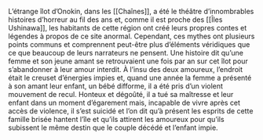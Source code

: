 L’étrange îlot d’Onokin, dans les [[Chaînes]], a été le théâtre d’innombrables histoires d’horreur au fil des ans et, comme il est proche des [[Îles Ushinawa]], les habitants de cette région ont créé leurs propres contes et légendes à propos de ce site anormal.
Cependant, ces mythes ont plusieurs points communs et comprennent peut-être plus d’éléments véridiques que ce que beaucoup de leurs narrateurs ne pensent. Une histoire dit qu’une femme et son jeune amant se retrouvaient une fois par an sur cet îlot pour s’abandonner à leur amour interdit. À l’insu des deux amoureux, l’endroit était le creuset d’énergies impies et, quand une année la femme a présenté à son amant leur enfant, un bébé difforme, il a été pris d’un violent mouvement de recul. Honteux et dégoûté, il a tué sa maîtresse et leur enfant dans un moment d’égarement mais, incapable de vivre après cet accès de violence, il s’est suicidé et l’on dit qu’à présent les esprits de cette famille brisée hantent l’île et qu’ils attirent les amoureux pour qu’ils subissent le même destin que le couple décédé et l’enfant impie.